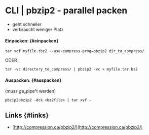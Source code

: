 # CLI \| pbzip2 - parallel packen

* geht schneller
* verbraucht weniger Platz

#### Einpacken: {#einpacken}

```
tar vcf myfile.tbz2 --use-compress-prog=pbzip2 dir_to_compress/
```

ODER

```
tar -vc directory_to_compress/ | pbzip2 -vc > myfile.tar.bz2
```

#### Auspacken: {#auspacken}

\(muss ge„pipe“t werden\)

```
pbzip2pbzip2 -dck <bz2file> | tar xvf -
```

## Links {#links}

* [http://compression.ca/pbzip2/](http://compression.ca/pbzip2/)



